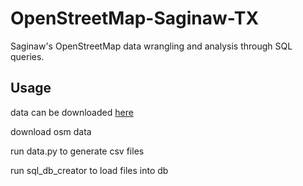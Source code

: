 # OpenStreetMap-Saginaw-TX
Saginaw's OpenStreetMap data wrangling and analysis through SQL queries.

## Usage

data can be downloaded [here](https://www.openstreetmap.org/relation/6571681)

download osm data

run data.py to generate csv files

run sql_db_creator to load files into db
